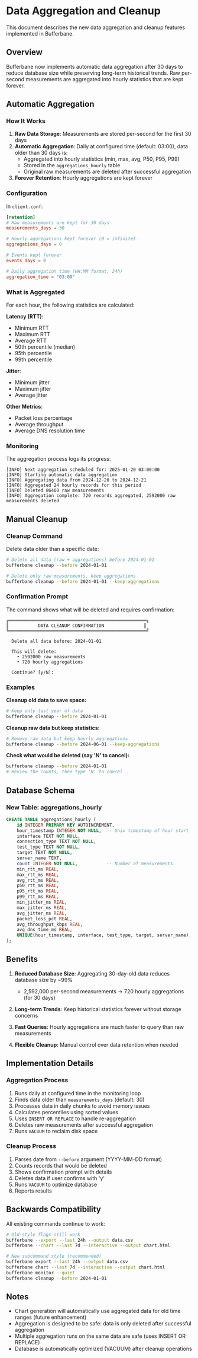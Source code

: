 # Data Aggregation and Cleanup

This document describes the new data aggregation and cleanup features implemented in Bufferbane.

## Overview

Bufferbane now implements automatic data aggregation after 30 days to reduce database size while preserving long-term historical trends. Raw per-second measurements are aggregated into hourly statistics that are kept forever.

## Automatic Aggregation

### How It Works

1. **Raw Data Storage**: Measurements are stored per-second for the first 30 days
2. **Automatic Aggregation**: Daily at configured time (default: 03:00), data older than 30 days is:
   - Aggregated into hourly statistics (min, max, avg, P50, P95, P99)
   - Stored in the `aggregations_hourly` table
   - Original raw measurements are deleted after successful aggregation
3. **Forever Retention**: Hourly aggregations are kept forever

### Configuration

In `client.conf`:

```toml
[retention]
# Raw measurements are kept for 30 days
measurements_days = 30

# Hourly aggregations kept forever (0 = infinite)
aggregations_days = 0

# Events kept forever
events_days = 0

# Daily aggregation time (HH:MM format, 24h)
aggregation_time = "03:00"
```

### What is Aggregated

For each hour, the following statistics are calculated:

**Latency (RTT)**:
- Minimum RTT
- Maximum RTT
- Average RTT
- 50th percentile (median)
- 95th percentile
- 99th percentile

**Jitter**:
- Minimum jitter
- Maximum jitter
- Average jitter

**Other Metrics**:
- Packet loss percentage
- Average throughput
- Average DNS resolution time

### Monitoring

The aggregation process logs its progress:

```
[INFO] Next aggregation scheduled for: 2025-01-20 03:00:00
[INFO] Starting automatic data aggregation
[INFO] Aggregating data from 2024-12-20 to 2024-12-21
[INFO] Aggregated 24 hourly records for this period
[INFO] Deleted 86400 raw measurements
[INFO] Aggregation complete: 720 records aggregated, 2592000 raw measurements deleted
```

## Manual Cleanup

### Cleanup Command

Delete data older than a specific date:

```bash
# Delete all data (raw + aggregations) before 2024-01-01
bufferbane cleanup --before 2024-01-01

# Delete only raw measurements, keep aggregations
bufferbane cleanup --before 2024-01-01 --keep-aggregations
```

### Confirmation Prompt

The command shows what will be deleted and requires confirmation:

```
╔════════════════════════════════════════════════════╗
║           DATA CLEANUP CONFIRMATION               ║
╚════════════════════════════════════════════════════╝

  Delete all data before: 2024-01-01

  This will delete:
    • 2592000 raw measurements
    • 720 hourly aggregations

  Continue? [y/N]:
```

### Examples

**Cleanup old data to save space:**
```bash
# Keep only last year of data
bufferbane cleanup --before 2024-01-01
```

**Cleanup raw data but keep statistics:**
```bash
# Remove raw data but keep hourly aggregations
bufferbane cleanup --before 2024-06-01 --keep-aggregations
```

**Check what would be deleted (say 'N' to cancel):**
```bash
bufferbane cleanup --before 2024-01-01
# Review the counts, then type 'N' to cancel
```

## Database Schema

### New Table: aggregations_hourly

```sql
CREATE TABLE aggregations_hourly (
    id INTEGER PRIMARY KEY AUTOINCREMENT,
    hour_timestamp INTEGER NOT NULL,  -- Unix timestamp of hour start
    interface TEXT NOT NULL,
    connection_type TEXT NOT NULL,
    test_type TEXT NOT NULL,
    target TEXT NOT NULL,
    server_name TEXT,
    count INTEGER NOT NULL,           -- Number of measurements
    min_rtt_ms REAL,
    max_rtt_ms REAL,
    avg_rtt_ms REAL,
    p50_rtt_ms REAL,
    p95_rtt_ms REAL,
    p99_rtt_ms REAL,
    min_jitter_ms REAL,
    max_jitter_ms REAL,
    avg_jitter_ms REAL,
    packet_loss_pct REAL,
    avg_throughput_kbps REAL,
    avg_dns_time_ms REAL,
    UNIQUE(hour_timestamp, interface, test_type, target, server_name)
);
```

## Benefits

1. **Reduced Database Size**: Aggregating 30-day-old data reduces database size by ~99%
   - 2,592,000 per-second measurements → 720 hourly aggregations (for 30 days)
   
2. **Long-term Trends**: Keep historical statistics forever without storage concerns

3. **Fast Queries**: Hourly aggregations are much faster to query than raw measurements

4. **Flexible Cleanup**: Manual control over data retention when needed

## Implementation Details

### Aggregation Process

1. Runs daily at configured time in the monitoring loop
2. Finds data older than `measurements_days` (default: 30)
3. Processes data in daily chunks to avoid memory issues
4. Calculates percentiles using sorted values
5. Uses `INSERT OR REPLACE` to handle re-aggregation
6. Deletes raw measurements after successful aggregation
7. Runs `VACUUM` to reclaim disk space

### Cleanup Process

1. Parses date from `--before` argument (YYYY-MM-DD format)
2. Counts records that would be deleted
3. Shows confirmation prompt with details
4. Deletes data if user confirms with 'y'
5. Runs `VACUUM` to optimize database
6. Reports results

## Backwards Compatibility

All existing commands continue to work:

```bash
# Old-style flags still work
bufferbane --export --last 24h --output data.csv
bufferbane --chart --last 7d --interactive --output chart.html

# New subcommand style (recommended)
bufferbane export --last 24h --output data.csv
bufferbane chart --last 7d --interactive --output chart.html
bufferbane monitor --quiet
bufferbane cleanup --before 2024-01-01
```

## Notes

- Chart generation will automatically use aggregated data for old time ranges (future enhancement)
- Aggregation is designed to be safe: data is only deleted after successful aggregation
- Multiple aggregation runs on the same data are safe (uses INSERT OR REPLACE)
- Database is automatically optimized (VACUUM) after cleanup operations

